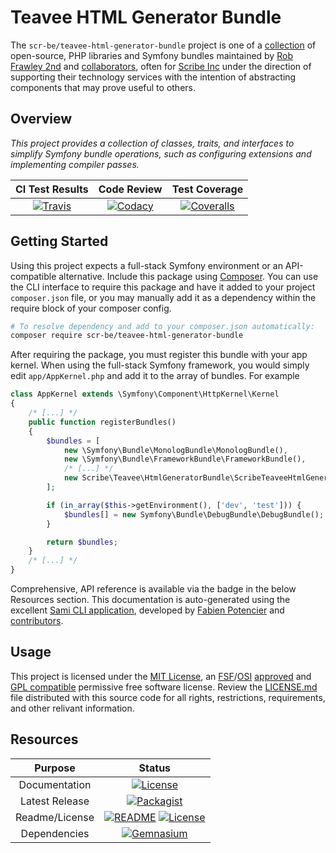 # Teavee HTML Generator Bundle

The `scr-be/teavee-html-generator-bundle` project is one of a [collection](https://src.run) of open-source,
PHP libraries and Symfony bundles maintained by [Rob Frawley 2nd](https://scr.be/rmf) and 
[collaborators](https://github.com/scr-be/teavee-html-generator-bundle/graphs/contributors), often for
[Scribe Inc](https://scr.be/) under the direction of supporting their technology services with the intention
of abstracting components that may prove useful to others.

## Overview

*This project provides a collection of classes, traits, and interfaces to simplify Symfony bundle operations, such as 
configuring extensions and implementing compiler passes.*

| CI Test Results | Code Review     | Test Coverage   |
|:---------------:|:---------------:|:---------------:|
| [![Travis](https://scr.be/teavee-html-generator-bundle/travis_shield)](https://scr.be/teavee-html-generator-bundle/travis) | [![Codacy](https://scr.be/teavee-html-generator-bundle/codacy_shield)](https://scr.be/teavee-html-generator-bundle/codacy) | [![Coveralls](https://scr.be/teavee-html-generator-bundle/coveralls_shield)](https://scr.be/teavee-html-generator-bundle/coveralls) |

## Getting Started

Using this project expects a full-stack Symfony environment or an API-compatible alternative. Include this package using [Composer](https://getcomposer.com). You can use the CLI interface to require this package and have it added to your project `composer.json` file, or you may manually add it as a dependency within the require block of your composer config.

```bash
# To resolve dependency and add to your composer.json automatically:
composer require scr-be/teavee-html-generator-bundle
```

After requiring the package, you must register this bundle with your app kernel. When using the full-stack Symfony framework, you would simply edit `app/AppKernel.php` and add it to the array of bundles. For example

```php
class AppKernel extends \Symfony\Component\HttpKernel\Kernel
{
    /* [...] */
    public function registerBundles()
    {
        $bundles = [
            new \Symfony\Bundle\MonologBundle\MonologBundle(),
            new \Symfony\Bundle\FrameworkBundle\FrameworkBundle(),
            /* [...] */
            new Scribe\Teavee\HtmlGeneratorBundle\ScribeTeaveeHtmlGeneratorBundle(),
        ];

        if (in_array($this->getEnvironment(), ['dev', 'test'])) {
            $bundles[] = new Symfony\Bundle\DebugBundle\DebugBundle();
        }

        return $bundles;
    }
    /* [...] */
}
```

Comprehensive, API reference is available via the badge in the below Resources section. This documentation is auto-generated using the excellent [Sami CLI application](https://github.com/FriendsOfPHP/Sami), developed by [Fabien Potencier](https://github.com/fabpot) and [contributors](https://github.com/FriendsOfPHP/Sami/graphs/contributors).

## Usage

This project is licensed under the 
[MIT License](https://github.com/scr-be/teavee-html-generator-bundle/blob/master/LICENSE.md), an 
[FSF](https://en.wikipedia.org/wiki/Free_Software_Foundation)/[OSI](https://en.wikipedia.org/wiki/Open_Source_Initiative) 
[approved](https://en.wikipedia.org/wiki/Comparison_of_free_and_open-source_software_licenses#Approvals) and 
[GPL compatible](https://en.wikipedia.org/wiki/GNU_General_Public_License#Compatibility_and_multi-licensing) permissive 
free software license. 
Review the [LICENSE.md](https://github.com/scr-be/teavee-html-generator-bundle/blob/master/LICENSE.md) file distributed 
with this source code for all rights, restrictions, requirements, and other relivant information.

## Resources

| Purpose | Status |
|:-------:|:------:|
| Documentation | [![License](https://scr.be/teavee-html-generator-bundle/api_shield)](https://scr.be/teavee-html-generator-bundle/api) |
| Latest Release | [![Packagist](https://scr.be/teavee-html-generator-bundle/packagist_shield)](https://scr.be/teavee-html-generator-bundle/packagist) |
| Readme/License | [![README](https://scr.be/teavee-html-generator-bundle/readme_shield)](https://scr.be/teavee-html-generator-bundle/readme) [![License](https://scr.be/teavee-html-generator-bundle/license_shield)](https://scr.be/teavee-html-generator-bundle/license) |
| Dependencies | [![Gemnasium](https://scr.be/teavee-html-generator-bundle/gemnasium_shield)](https://scr.be/teavee-html-generator-bundle/gemnasium)
